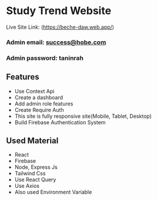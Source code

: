 # Study Trend Website #
Live Site Link: (https://beche-daw.web.app/)

### Admin email:  success@hobe.com
### Admin password:  taninrah

## Features
- Use Context Api
- Create a dashboard
- Add admin role features
- Create Require Auth
- This site is fully responsive site(Mobile, Tablet, Desktop)
- Build Firebase Authentication System

## Used Material
- React
- Firebase
- Node, Express Js
- Tailwind Css
- Use React Query
- Use Axios
- Also used Environment Variable